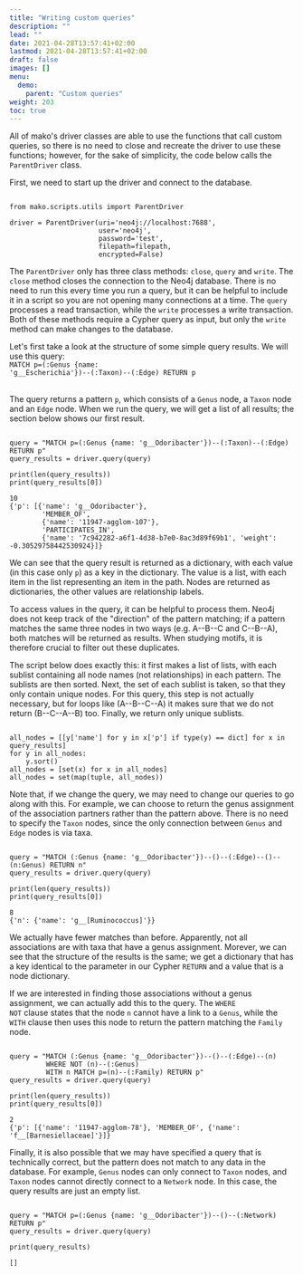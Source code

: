 ```yaml
---
title: "Writing custom queries"
description: ""
lead: ""
date: 2021-04-28T13:57:41+02:00
lastmod: 2021-04-28T13:57:41+02:00
draft: false
images: []
menu: 
  demo:
    parent: "Custom queries"
weight: 203
toc: true
---
```


All of mako's driver classes are able to use the functions that call custom queries, so there is no need to close and recreate the driver to use these functions; however, for the sake of simplicity, the code below calls the <code>ParentDriver</code> class. 

First, we need to start up the driver and connect to the database. 
<pre><code>
from mako.scripts.utils import ParentDriver

driver = ParentDriver(uri='neo4j://localhost:7688',
                      user='neo4j',
                      password='test',
                      filepath=filepath,
                      encrypted=False)
</pre></code>

The <code>ParentDriver</code> only has three class methods: <code>close</code>, <code>query</code> and <code>write</code>. The <code>close</code> method closes the connection to the Neo4j database. There is no need to run this every time you run a query, but it can be helpful to include it in a script so you are not opening many connections at a time. The <code>query</code> processes a read transaction, while the <code>write</code> processes a write transaction. Both of these methods require a Cypher query as input, but only the <code>write</code> method can make changes to the database. 

Let's first take a look at the structure of some simple query results. 
We will use this query: <br>
<code>MATCH p=(:Genus {name: 'g__Escherichia'})--(:Taxon)--(:Edge) RETURN p</code>
<br><br>

The query returns a pattern <code>p</code>, which consists of a <code>Genus</code> node, a <code>Taxon</code> node and an <code>Edge</code> node. When we run the query, we will get a list of all results; the section below shows our first result. 

<pre><code>
query = "MATCH p=(:Genus {name: 'g__Odoribacter'})--(:Taxon)--(:Edge) RETURN p"
query_results = driver.query(query)

print(len(query_results))
print(query_results[0])

10
{'p': [{'name': 'g__Odoribacter'}, 
        'MEMBER_OF', 
        {'name': '11947-agglom-107'}, 
        'PARTICIPATES_IN', 
        {'name': '7c942282-a6f1-4d38-b7e0-8ac3d89f69b1', 'weight': -0.30529758442530924}]}
</pre></code>

We can see that the query result is returned as a dictionary, with each value (in this case only <code>p</code>) as a key in the dictionary. The value is a list, with each item in the list representing an item in the path. Nodes are returned as dictionaries, the other values are relationship labels. 

To access values in the query, it can be helpful to process them. Neo4j does not keep track of the "direction" of the pattern matching; if a pattern matches the same three nodes in two ways (e.g. A--B--C and C--B--A), both matches will be returned as results. When studying motifs, it is therefore crucial to filter out these duplicates. 

The script below does exactly this: it first makes a list of lists, with each sublist containing all node names (not relationships) in each pattern. The sublists are then sorted. Next, the set of each sublist is taken, so that they only contain unique nodes. For this query, this step is not actually necessary, but for loops like (A--B--C--A) it makes sure that we do not return (B--C--A--B) too. Finally, we return only unique sublists. 

<pre><code>
all_nodes = [[y['name'] for y in x['p'] if type(y) == dict] for x in query_results]
for y in all_nodes:
    y.sort()
all_nodes = [set(x) for x in all_nodes]
all_nodes = set(map(tuple, all_nodes))
</code></pre>

Note that, if we change the query, we may need to change our queries to go along with this. For example, we can choose to return the genus assignment of the association partners rather than the pattern above. There is no need to specify the <code>Taxon</code> nodes, since the only connection between <code>Genus</code> and <code>Edge</code> nodes is via taxa. 

<pre><code>
query = "MATCH (:Genus {name: 'g__Odoribacter'})--()--(:Edge)--()--(n:Genus) RETURN n"
query_results = driver.query(query)

print(len(query_results))
print(query_results[0])

8
{'n': {'name': 'g__[Ruminococcus]'}}
</code></pre>

We actually have fewer matches than before. Apparently, not all associations are with taxa that have a genus assignment. Morever, we can see that the structure of the results is the same; we get a dictionary that has a key identical to the parameter in our Cypher <code>RETURN</code> and a value that is a node dictionary. 

If we are interested in finding those associations without a genus assignment, we can actually add this to the query. The <code>WHERE NOT</code> clause states that the node <code>n</code> cannot have a link to a <code>Genus</code>, while the <code>WITH</code> clause then uses this node to return the pattern matching the <code>Family</code> node. 

<pre><code>
query = "MATCH (:Genus {name: 'g__Odoribacter'})--()--(:Edge)--(n) 
         WHERE NOT (n)--(:Genus) 
         WITH n MATCH p=(n)--(:Family) RETURN p"
query_results = driver.query(query)

print(len(query_results))
print(query_results[0])

2
{'p': [{'name': '11947-agglom-78'}, 'MEMBER_OF', {'name': 'f__[Barnesiellaceae]'}]}
</code></pre>

Finally, it is also possible that we may have specified a query that is technically correct, but the pattern does not match to any data in the database. For example, <code>Genus</code> nodes can only connect to <code>Taxon</code> nodes, and <code>Taxon</code> nodes cannot directly connect to a <code>Network</code> node. In this case, the query results are just an empty list.

<pre><code>
query = "MATCH p=(:Genus {name: 'g__Odoribacter'})--()--(:Network) RETURN p"
query_results = driver.query(query)

print(query_results)

[]
</code></pre>
